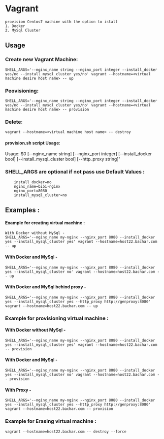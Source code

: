 # Vagrant
```
provision Centos7 machine with the option to istall
1. Docker
2. MySql Cluster
```


## Usage 


### Create new Vagrant Machine:
```
SHELL_ARGS='--nginx_name string --nginx_port integer --install_docker yes/no --install_mysql_cluster yes/no' vagrant --hostname=<virtual machine desire host name> -- up
```

### Peovisioning:
```
SHELL_ARGS='--nginx_name string --nginx_port integer --install_docker yes/no --install_mysql_cluster yes/no' vagrant --hostname=<virtual machine desire host name> -- provision
```

### Delete:
```
vagrant --hostname=<virtual machine host name> -- destroy
```

#### provision.sh script Usage:
Usage: $0 [--nginx_name string] [--nginx_port integer] [--install_docker bool]  [--install_mysql_cluster bool] [--http_proxy string]"

### SHELL_ARGS are optional if not pass use Default Values :
```
	install_docker=no
	nginx_name=bibi-nginx
	nginx_port=8080
	install_mysql_cluster=no
```

## Examples :


#### Example for creating virtual machine : 
```
With Docker without MySql - 
SHELL_ARGS='--nginx_name my-nginx --nginx_port 8080 --install_docker yes --install_mysql_cluster yes' vagrant --hostname=host22.bachar.com -- up
```
#### With Docker and MySql -
```
SHELL_ARGS='--nginx_name my-nginx --nginx_port 8080 --install_docker yes --install_mysql_cluster no' vagrant --hostname=host22.bachar.com -- up
```

#### With Docker and MySql behind proxy -
```
SHELL_ARGS='--nginx_name my-nginx --nginx_port 8080 --install_docker yes --install_mysql_cluster yes --http_proxy http://genproxy:8080' vagrant --hostname=host22.bachar.com -- up
```

### Example for provisioning virtual machine : 

#### With Docker without MySql - 
```
SHELL_ARGS='--nginx_name my-nginx --nginx_port 8080 --install_docker yes --install_mysql_cluster yes' vagrant --hostname=host22.bachar.com -- provision
```
#### With Docker and MySql - 
```
SHELL_ARGS='--nginx_name my-nginx --nginx_port 8080 --install_docker yes --install_mysql_cluster no' vagrant --hostname=host22.bachar.com -- provision
```
#### With Proxy - 
```
SHELL_ARGS='--nginx_name my-nginx --nginx_port 8080 --install_docker yes --install_mysql_cluster yes --http_proxy http://genproxy:8080' vagrant --hostname=host22.bachar.com -- provision
```

### Example for Erasing virtual machine : 
```
vagrant --hostname=host22.bachar.com -- destroy --force
```
